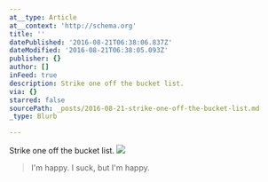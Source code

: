 ```yaml
---
at__type: Article
at__context: 'http://schema.org'
title: ''
datePublished: '2016-08-21T06:38:06.837Z'
dateModified: '2016-08-21T06:38:05.093Z'
publisher: {}
author: []
inFeed: true
description: Strike one off the bucket list.
via: {}
starred: false
sourcePath: _posts/2016-08-21-strike-one-off-the-bucket-list.md
_type: Blurb

---
```

Strike one off the bucket list.
![](https://the-grid-user-content.s3-us-west-2.amazonaws.com/45340559-22b9-40a1-9d7a-b0022bb30c14.jpg)

> I'm happy. I suck, but I'm happy.